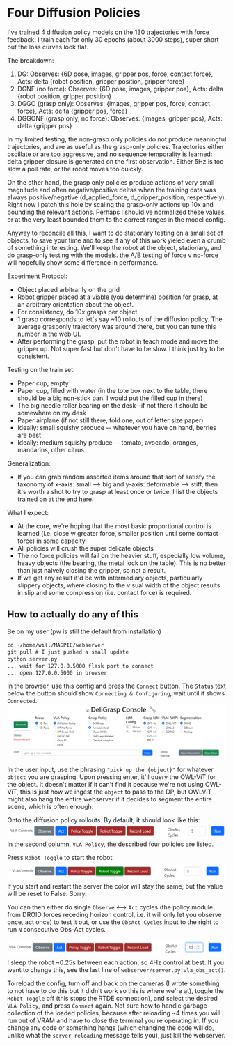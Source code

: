 # Four Diffusion Policies

I've trained 4 diffusion policy models on the 130 trajectories with force feedback. I train each for only 30 epochs (about 3000 steps), super short but the loss curves look flat. 

The breakdown:
1. DG: Observes: 
{6D pose, images, gripper pos, force, contact force}, 
Acts: delta {robot position, gripper position, gripper force}
2. DGNF (no force): 
Observes: {6D pose, images, gripper pos}, 
Acts: delta {robot position, gripper position}
3. DGGO (grasp only): 
Observes: {images, gripper pos, force, contact force}, 
Acts: delta {gripper pos, force}
4. DGGONF (grasp only, no force): 
Observes: {images, gripper pos}, 
Acts: delta {gripper pos}

In my limited testing, the non-grasp only policies do not produce meaningful trajectories, and are as useful as the grasp-only policies. Trajectories either oscillate or are too aggressive, and no sequence temporality is learned: delta gripper closure is generated on the first observation. Either 5Hz is too slow a poll rate, or the robot moves too quickly.

On the other hand, the grasp only policies produce actions of very small magnitude and often negative/positive deltas when the training data was always positive/negative (d_applied_force, d_gripper_position, respectively). Right now I patch this hole by scaling the grasp-only actions up 10x and bounding the relevant actions. Perhaps I should've normalized these values, or at the very least bounded them to the correct ranges in the model config.

Anyway to reconcile all this, I want to do stationary testing on a small set of objects, to save your time and to see if any of this work yieled even a crumb of something interesting. We'll keep the robot at the object, stationary, and do grasp-only testing with the models. the A/B testing of force v no-force will hopefully show some difference in performance.

Experiment Protocol:
- Object placed arbitrarily on the grid
- Robot gripper placed at a viable (you determine) position for grasp, at an arbitrary orientation about the object.
- For consistency, do 10x grasps per object
- 1 grasp corresponds to let's say ~10 rollouts of the diffusion policy. The average grasponly trajectory was around there, but you can tune this number in the web UI.
- After performing the grasp, put the robot in teach mode and move the gripper up. Not super fast but don't have to be slow. I think just try to be consistent.

Testing on the train set:
- Paper cup, empty
- Paper cup, filled with water (in the tote box next to the table, there should be a big non-stick pan. I would put the filled cup in there)
- The big needle roller bearing on the desk--if not there it should be somewhere on my desk
- Paper airplane (if not still there, fold one, out of letter size paper)
- Ideally: small squishy produce -- whatever you have on hand, berries are best
- Ideally: medium squishy produce -- tomato, avocado, oranges, mandarins, other citrus

Generalization:
- If you can grab random assorted items around that sort of satisfy the taxonomy of x-axis: small --> big and y-axis: deformable --> stiff, then it's worth a shot to try to grasp at least once or twice. I list the objects trained on at the end here.

What I expect:
- At the core, we're hoping that the most basic proportional control is learned (i.e. close w greater force, smaller position until some contact force) in some capacity
- All policies will crush the super delicate objects
- The no force policies will fail on the heavier stuff, especially low volume, heavy objects (the bearing, the metal lock on the table). This is no better than just naively closing the gripper, so not a result.
- If we get any result it'd be with intermediary objects, particularly slippery objects, where closing to the visual width of the object results in slip and some compression (i.e. contact force) is required.

## How to actually do any of this
Be on my user (pw is still the default from installation)
```
cd ~/home/will/MAGPIE/webserver
git pull # I just pushed a small update
python server.py
... wait for 127.0.0.5000 flask port to connect
... open 127.0.0.5000 in browser
```

In the browser, use this config and press the `Connect` button. The `Status` text below the button should show `Connecting & Configuring`, wait until it shows `Connected`. 
![image](config.png)

In the user input, use the phrasing `"pick up the {object}"` for whatever `object` you are grasping. Upon pressing enter, it'll query the OWL-ViT for the object. It doesn't matter if it can't find it because we're not using OWL-ViT, this is just how we ingest the `object` to pass to the DP, but OWLViT might also hang the entire webserver if it decides to segment the entire scene, which is often enough.

Onto the diffusion policy rollouts. By default, it should look like this:
![dp init config](dp_init_config.png)
In the second column, `VLA Policy`, the described four policies are listed. 

Press `Robot Toggle` to start the robot:
![dp robot toggle](dp_robot_toggle_config.png)
If you start and restart the server the color will stay the same, but the value will be reset to False. Sorry.

You can then either do single `Observe` <--> `Act` cycles (the policy module from DROID forces receding horizon control, i.e. it will only let you observe once, act once) to test it out, or use the `ObsAct Cycles` input to the right to run `N` consecutive Obs-Act cycles.

![dp obsact cycles](dp_obsact_config.png)
I sleep the robot ~0.25s between each action, so 4Hz control at best. If you want to change this, see the last line of `webserver/server.py:vla_obs_act()`.

To reload the config, turn off and back on the cameras (I wrote something to not have to do this but it didn't work so this is where we're at), toggle the `Robot Toggle` off (this stops the RTDE connection), and select the desired `VLA Policy`, and press `Connect` again. Not sure how to handle garbage collection of the loaded policies, because after reloading ~4 times you will run out of VRAM and have to close the terminal you're operating in. If you change any code or something hangs (which changing the code will do, unlike what the `server reloading` message tells you), just kill the webserver.